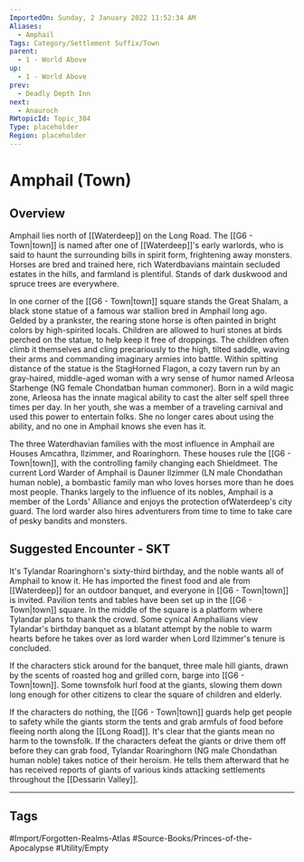 ```yaml
---
ImportedOn: Sunday, 2 January 2022 11:52:34 AM
Aliases:
  - Amphail
Tags: Category/Settlement Suffix/Town
parent:
  - 1 - World Above
up:
  - 1 - World Above
prev:
  - Deadly Depth Inn
next:
  - Anauroch
RWtopicId: Topic_384
Type: placeholder
Region: placeholder
---
```

# Amphail (Town)
## Overview
Amphail lies north of [[Waterdeep]] on the Long Road. The [[G6 - Town|town]] is named after one of [[Waterdeep]]'s early warlords, who is said to haunt the surrounding bills in spirit form, frightening away monsters. Horses are bred and trained here, rich Waterdbavians maintain secluded estates in the hills, and farmland is plentiful. Stands of dark duskwood and spruce trees are everywhere.

In one corner of the [[G6 - Town|town]] square stands the Great Shalam, a black stone statue of a famous war stallion bred in Amphail long ago. Gelded by a prankster, the rearing stone horse is often painted in bright colors by high-spirited locals. Children are allowed to hurl stones at birds perched on the statue, to help keep it free of droppings. The children often climb it themselves and cling precariously to the high, tilted saddle, waving their arms and commanding imaginary armies into battle. Within spitting distance of the statue is the StagHorned Flagon, a cozy tavern run by an gray-haired, middle-aged woman with a wry sense of humor named Arleosa Starhenge (NG female Chondatban human commoner). Born in a wild magic zone, Arleosa has the innate magical ability to cast the alter self spell three times per day. In her youth, she was a member of a traveling carnival and used this power to entertain folks. She no longer cares about using the ability, and no one in Amphail knows she even has it.

The three Waterdhavian families with the most influence in Amphail are Houses Amcathra, Ilzimmer, and Roaringhorn. These houses rule the [[G6 - Town|town]], with the controlling family changing each Shieldmeet. The current Lord Warder of Amphail is Dauner Ilzimmer (LN male Chondathan human noble), a bombastic family man who loves horses more than he does most people. Thanks largely to the influence of its nobles, Amphail is a member of the Lords' Alliance and enjoys the protection ofWaterdeep's city guard. The lord warder also hires adventurers from time to time to take care of pesky bandits and monsters.

## Suggested Encounter - SKT
It's Tylandar Roaringhorn's sixty-third birthday, and the noble wants all of Amphail to know it. He has imported the finest food and ale from [[Waterdeep]] for an outdoor banquet, and everyone in [[G6 - Town|town]] is invited. Pavilion tents and tables have been set up in the [[G6 - Town|town]] square. In the middle of the square is a platform where Tylandar plans to thank the crowd. Some cynical Amphailians view Tylandar's birthday banquet as a blatant attempt by the noble to warm hearts before he takes over as lord warder when Lord Ilzimmer's tenure is concluded.

If the characters stick around for the banquet, three male hill giants, drawn by the scents of roasted hog and grilled corn, barge into [[G6 - Town|town]]. Some townsfolk hurl food at the giants, slowing them down long enough for other citizens to clear the square of children and elderly.

If the characters do nothing, the [[G6 - Town|town]] guards help get people to safety while the giants storm the tents and grab armfuls of food before fleeing north along the [[Long Road]]. It's clear that the giants mean no harm to the townsfolk. If the characters defeat the giants or drive them off before they can grab food, Tylandar Roaringhorn (NG male Chondathan human noble) takes notice of their heroism. He tells them afterward that he has received reports of giants of various kinds attacking settlements throughout the [[Dessarin Valley]].


---
## Tags
#Import/Forgotten-Realms-Atlas #Source-Books/Princes-of-the-Apocalypse #Utility/Empty

